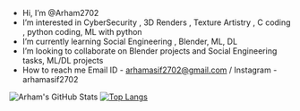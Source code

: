 -  Hi, I’m @Arham2702
-  I’m interested in CyberSecurity , 3D Renders , Texture Artistry , C coding , python coding, ML with python
-  I’m currently learning Social Engineering , Blender, ML, DL
-  I’m looking to collaborate on Blender projects and Social Engineering tasks, ML/DL projects
-  How to reach me Email ID - arhamasif2702@gmail.com / Instagram - arhamasif2702

![Arham's GitHub Stats](https://github-readme-stats.vercel.app/api?username=Arham2702&show_icons=true&theme=synthwave)
[![Top Langs](https://github-readme-stats.vercel.app/api/top-langs/?username=Arham2702)](https://github.com/anuraghazra/github-readme-stats)
<!---
Arham2702/Arham2702 is a ✨ special ✨ repository because its `README.md` (this file) appears on your GitHub profile.
You can click the Preview link to take a look at your changes.
--->
